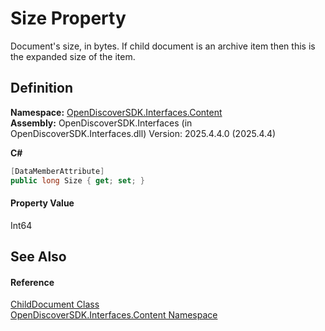 # Size Property


Document's size, in bytes. If child document is an archive item then this is the expanded size of the item.



## Definition
**Namespace:** <a href="79f11d04-c275-b915-db5b-ab2227989555">OpenDiscoverSDK.Interfaces.Content</a>  
**Assembly:** OpenDiscoverSDK.Interfaces (in OpenDiscoverSDK.Interfaces.dll) Version: 2025.4.4.0 (2025.4.4)

**C#**
``` C#
[DataMemberAttribute]
public long Size { get; set; }
```



#### Property Value
Int64

## See Also


#### Reference
<a href="b03bea52-0626-6949-6cc8-dc453414dd35">ChildDocument Class</a>  
<a href="79f11d04-c275-b915-db5b-ab2227989555">OpenDiscoverSDK.Interfaces.Content Namespace</a>  

